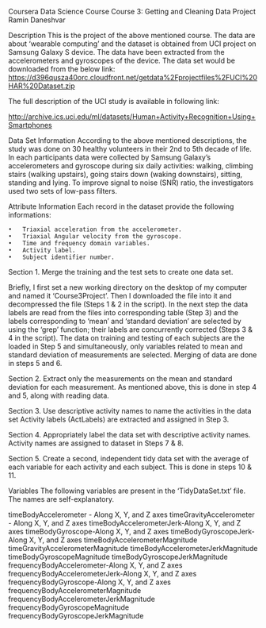 Coursera Data Science Course
Course 3: Getting and Cleaning Data Project
Ramin Daneshvar

Description
This is the project of the above mentioned course. The data are about ‘wearable computing’ and the dataset is obtained from UCI project on Samsung Galaxy S device. The data have been extracted from the accelerometers and gyroscopes of the device. The data set would be downloaded from the below link:
https://d396qusza40orc.cloudfront.net/getdata%2Fprojectfiles%2FUCI%20HAR%20Dataset.zip

The full description of the UCI study is available in following link:

http://archive.ics.uci.edu/ml/datasets/Human+Activity+Recognition+Using+Smartphones



Data Set Information
According to the above mentioned descriptions, the study was done on 30 healthy volunteers in their 2nd to 5th decade of life. In each participants data were collected by Samsung Galaxy’s accelerometers and gyroscope during six daily activities: walking, climbing stairs (walking upstairs), going stairs down (waking downstairs), sitting, standing and lying. To improve signal to noise (SNR) ratio, the investigators used two sets of low-pass filters.

Attribute Information
Each record in the dataset provide the following informations:

	•	Triaxial acceleration from the accelerometer.
	•	Triaxial Angular velocity from the gyroscope.
	•	Time and frequency domain variables.
	•	Activity label.
	•	Subject identifier number.

Section 1. Merge the training and the test sets to create one data set.

Briefly, I first set a new working directory on the desktop of my computer and named it ‘Course3Project’. Then I downloaded the file into it and decompressed the file (Steps 1 & 2 in the script).
In the next step the data labels are read from the files into corresponding table (Step 3) and the labels corresponding to ‘mean’ and ‘standard deviation’ are selected by using the ‘grep’ function; their labels are concurrently corrected (Steps 3 & 4 in the script).
The data on training and testing of each subjects are the loaded in Step 5 and simultaneously, only variables related to mean and standard deviation of measurements are selected.
Merging of data are done in steps 5 and 6.


Section 2. Extract only the measurements on the mean and standard deviation for each measurement.
As mentioned above, this is done in step 4 and 5, along with reading data.

Section 3. Use descriptive activity names to name the activities in the data set
Activity labels (ActLabels) are extracted and assigned in Step 3.

Section 4. Appropriately label the data set with descriptive activity names.
Activity names are assigned to dataset in Steps 7 & 8.

Section 5. Create a second, independent tidy data set with the average of each variable for each activity and each subject.
This is done in steps 10 & 11.


Variables
The following variables are present in the ‘TidyDataSet.txt’ file. The names are self-explanatory.

timeBodyAccelerometer - Along X, Y, and Z axes
timeGravityAccelerometer - Along X, Y, and Z axes
timeBodyAccelerometerJerk-Along X, Y, and Z axes
timeBodyGyroscope-Along X, Y, and Z axes
timeBodyGyroscopeJerk-Along X, Y, and Z axes
timeBodyAccelerometerMagnitude
timeGravityAccelerometerMagnitude
timeBodyAccelerometerJerkMagnitude
timeBodyGyroscopeMagnitude
timeBodyGyroscopeJerkMagnitude
frequencyBodyAccelerometer-Along X, Y, and Z axes
frequencyBodyAccelerometerJerk-Along X, Y, and Z axes
frequencyBodyGyroscope-Along X, Y, and Z axes
frequencyBodyAccelerometerMagnitude
frequencyBodyAccelerometerJerkMagnitude
frequencyBodyGyroscopeMagnitude
frequencyBodyGyroscopeJerkMagnitude
